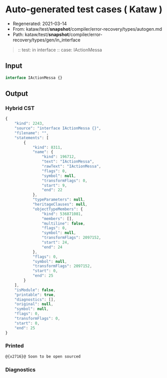 # Auto-generated test cases ( Kataw )
- Regenerated: 2021-03-14
- From: kataw/test/__snapshot__/compiler/error-recovery/types/autogen.md
- Path: kataw/test/__snapshot__/compiler/error-recovery/types/gen/in_interface
> :: test: in interface
> :: case: IActionMessa
## Input

`````js
interface IActionMessa {}
`````

## Output

### Hybrid CST

```javascript
{
    "kind": 2243,
    "source": "interface IActionMessa {}",
    "filename": "",
    "statements": [
        {
            "kind": 8311,
            "name": {
                "kind": 196712,
                "text": "IActionMessa",
                "rawText": "IActionMessa",
                "flags": 0,
                "symbol": null,
                "transformFlags": 0,
                "start": 9,
                "end": 22
            },
            "typeParameters": null,
            "heritageClauses": null,
            "objectTypeMembers": {
                "kind": 536871081,
                "members": [],
                "multiline": false,
                "flags": 0,
                "symbol": null,
                "transformFlags": 2097152,
                "start": 24,
                "end": 24
            },
            "flags": 0,
            "symbol": null,
            "transformFlags": 2097152,
            "start": 0,
            "end": 25
        }
    ],
    "isModule": false,
    "printable": true,
    "diagnostics": [],
    "original": null,
    "symbol": null,
    "flags": 0,
    "transformFlags": 0,
    "start": 0,
    "end": 25
}
```

### Printed

```javascript
@{x2716}@ Soon to be open sourced
```

### Diagnostics

```javascript

```

